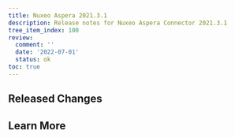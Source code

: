 ```yaml
---
title: Nuxeo Aspera 2021.3.1
description: Release notes for Nuxeo Aspera Connector 2021.3.1
tree_item_index: 100
review:
  comment: ''
  date: '2022-07-01'
  status: ok
toc: true
---
```



## Released Changes



## Learn More
